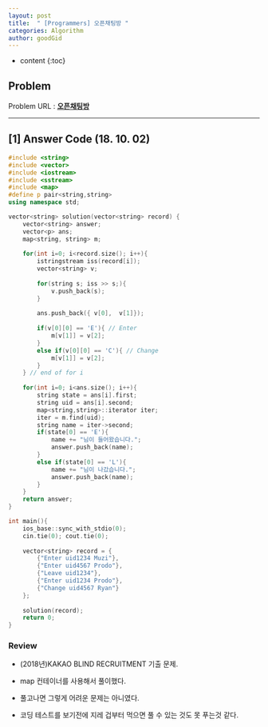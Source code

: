 ```yaml
---
layout: post
title:  " [Programmers] 오픈채팅방 "
categories: Algorithm
author: goodGid
---
```

* content
{:toc}

## Problem 
Problem URL : **[오픈채팅방](https://programmers.co.kr/learn/courses/30/lessons/42888)**








---

## [1] Answer Code (18. 10. 02)

``` cpp
#include <string>
#include <vector>
#include <iostream>
#include <sstream>
#include <map>
#define p pair<string,string>
using namespace std;

vector<string> solution(vector<string> record) {
    vector<string> answer;
    vector<p> ans;
    map<string, string> m;
    
    for(int i=0; i<record.size(); i++){
        istringstream iss(record[i]);
        vector<string> v;
        
        for(string s; iss >> s;){
            v.push_back(s);
        }
        
        ans.push_back({ v[0],  v[1]});
        
        if(v[0][0] == 'E'){ // Enter
            m[v[1]] = v[2];
        }
        else if(v[0][0] == 'C'){ // Change
            m[v[1]] = v[2];
        }
    } // end of for i
    
    for(int i=0; i<ans.size(); i++){
        string state = ans[i].first;
        string uid = ans[i].second;
        map<string,string>::iterator iter;
        iter = m.find(uid);
        string name = iter->second;
        if(state[0] == 'E'){
            name += "님이 들어왔습니다.";
            answer.push_back(name);
        }
        else if(state[0] == 'L'){
            name += "님이 나갔습니다.";
            answer.push_back(name);
        }
    }
    return answer;
}

int main(){
    ios_base::sync_with_stdio(0);
    cin.tie(0); cout.tie(0);
    
    vector<string> record = {
        {"Enter uid1234 Muzi"},
        {"Enter uid4567 Prodo"},
        {"Leave uid1234"},
        {"Enter uid1234 Prodo"},
        {"Change uid4567 Ryan"}
    };
    
    solution(record);
    return 0;
}
```


### Review

* (2018년)KAKAO BLIND RECRUITMENT 기출 문제.

* map 컨테이너를 사용해서 풀이했다.

* 풀고나면 그렇게 어려운 문제는 아니였다.

* 코딩 테스트를 보기전에 지레 겁부터 먹으면 풀 수 있는 것도 못 푸는것 같다.